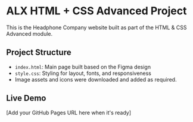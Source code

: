# ALX HTML + CSS Advanced Project

This is the Headphone Company website built as part of the HTML & CSS Advanced module.

## Project Structure

- `index.html`: Main page built based on the Figma design
- `style.css`: Styling for layout, fonts, and responsiveness
- Image assets and icons were downloaded and added as required.

## Live Demo

[Add your GitHub Pages URL here when it's ready]
